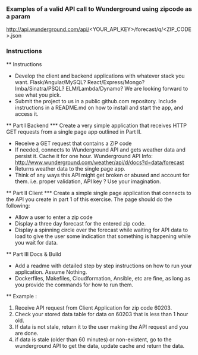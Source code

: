 ### Examples of a valid API call to Wunderground using zipcode as a param

http://api.wunderground.com/api/<YOUR_API_KEY>/forecast/q/<ZIP_CODE>.json

### Instructions

** Instructions
   - Develop the client and backend applications with whatever stack you want. Flask/Angular/MySQL? React/Express/Mongo? Imba/Sinatra/PSQL? ELM/Lambda/Dynamo? We are looking forward to see what you pick.
   - Submit the project to us in a public github.com repository. Include instructions in a README.md on how to install and start the app, and access it.
 
** Part I Backend
***  Create a very simple application that receives HTTP GET requests from a single page app outlined in Part II.
   - Receive a GET request that contains a ZIP code
   - If needed, connects to Wunderground API and gets weather data and persist it. Cache it for one hour. Wunderground API Info: http://www.wunderground.com/weather/api/d/docs?d=data/forecast
   - Returns weather data to the single page app.
   - Think of any ways this API might get broken or abused and account for them. i.e. proper validation, API key ? Use your imagination.
 
** Part II Client
*** Create a simple single page application that connects to the API you create in part 1 of this exercise. The page should do the following:
   - Allow a user to enter a zip code
   - Display a three day forecast for the entered zip code.
   - Display a spinning circle over the forecast while waiting for API data to load to give the user some indication that something is happening while you wait for data.
 
** Part III Docs & Build
   - Add a readme with detailed step by step instructions on how to run your application. Assume Nothing.
   - Dockerfiles, Makefiles, Cloudformation, Ansible, etc  are fine, as long as you provide the commands for how to run them.
 
** Example :
 1) Receive API request from Client Application for zip code 60203.
 2) Check your stored data table for data on 60203 that is less than 1 hour old.
 3) If data is not stale, return it to the user making the API request and you are done.
 4) if data is stale (older than 60 minutes) or non-existent, go to the wunderground API to get the data, update cache and return the data.